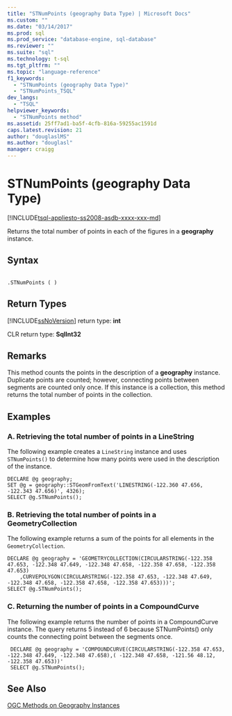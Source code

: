 ```yaml
---
title: "STNumPoints (geography Data Type) | Microsoft Docs"
ms.custom: ""
ms.date: "03/14/2017"
ms.prod: sql
ms.prod_service: "database-engine, sql-database"
ms.reviewer: ""
ms.suite: "sql"
ms.technology: t-sql
ms.tgt_pltfrm: ""
ms.topic: "language-reference"
f1_keywords: 
  - "STNumPoints (geography Data Type)"
  - "STNumPoints_TSQL"
dev_langs: 
  - "TSQL"
helpviewer_keywords: 
  - "STNumPoints method"
ms.assetid: 25ff7ad1-ba5f-4cfb-816a-59255ac1591d
caps.latest.revision: 21
author: "douglaslMS"
ms.author: "douglasl"
manager: craigg
---
```

# STNumPoints (geography Data Type)
[!INCLUDE[tsql-appliesto-ss2008-asdb-xxxx-xxx-md](../../includes/tsql-appliesto-ss2008-asdb-xxxx-xxx-md.md)]

  Returns the total number of points in each of the figures in a **geography** instance.  
  
## Syntax  
  
```  
  
.STNumPoints ( )  
```  
  
## Return Types  
 [!INCLUDE[ssNoVersion](../../includes/ssnoversion-md.md)] return type: **int**  
  
 CLR return type: **SqlInt32**  
  
## Remarks  
 This method counts the points in the description of a **geography** instance. Duplicate points are counted; however, connecting points between segments are counted only once. If this instance is a collection, this method returns the total number of points in the collection.  
  
## Examples  
  
### A. Retrieving the total number of points in a LineString  
 The following example creates a `LineString` instance and uses `STNumPoints()` to determine how many points were used in the description of the instance.  
  
```  
DECLARE @g geography;  
SET @g = geography::STGeomFromText('LINESTRING(-122.360 47.656, -122.343 47.656)', 4326);  
SELECT @g.STNumPoints();  
```  
  
### B. Retrieving the total number of points in a GeometryCollection  
 The following example returns a sum of the points for all elements in the `GeometryCollection`.  
  
```  
DECLARE @g geography = 'GEOMETRYCOLLECTION(CIRCULARSTRING(-122.358 47.653, -122.348 47.649, -122.348 47.658, -122.358 47.658, -122.358 47.653)  
    ,CURVEPOLYGON(CIRCULARSTRING(-122.358 47.653, -122.348 47.649, -122.348 47.658, -122.358 47.658, -122.358 47.653)))';  
SELECT @g.STNumPoints();  
```  
  
### C. Returning the number of points in a CompoundCurve  
 The following example returns the number of points in a CompoundCurve instance. The query returns 5 instead of 6 because STNumPoints() only counts the connecting point between the segments once.  
  
```
 DECLARE @g geography = 'COMPOUNDCURVE(CIRCULARSTRING(-122.358 47.653, -122.348 47.649, -122.348 47.658),( -122.348 47.658, -121.56 48.12, -122.358 47.653))'  
 SELECT @g.STNumPoints();
 ```  
  
## See Also  
 [OGC Methods on Geography Instances](../../t-sql/spatial-geography/ogc-methods-on-geography-instances.md)  
  
  
